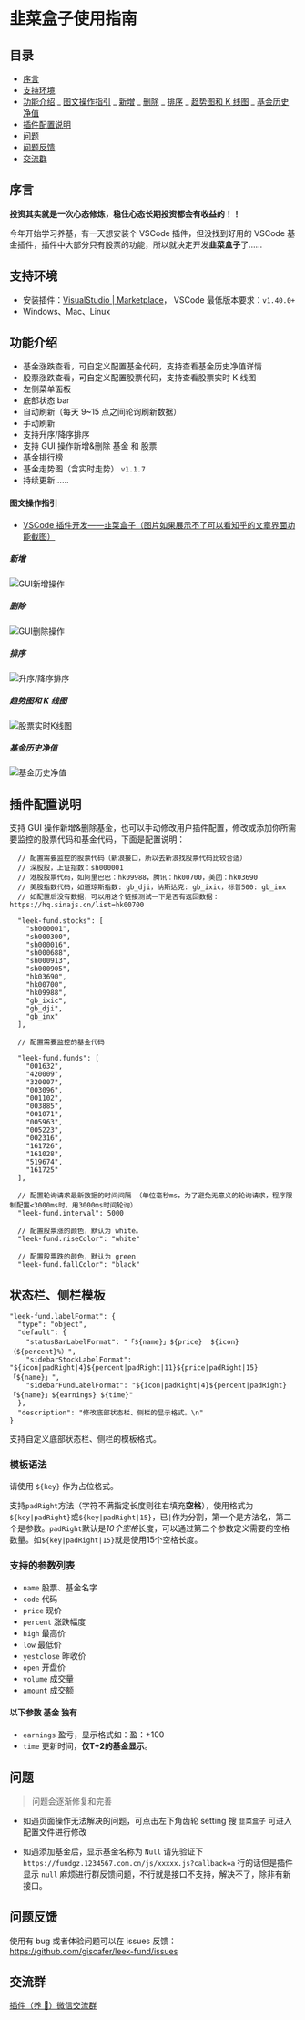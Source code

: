 # 韭菜盒子使用指南

## 目录

<!--ts-->

- [序言](#序言)
- [支持环境](#支持环境)
- [功能介绍](#功能介绍)
  _ [图文操作指引](#图文操作指引)
  _ [新增](#新增)
  _ [删除](#删除)
  _ [排序](#排序)
  _ [趋势图和 K 线图](#趋势图和-k-线图)
  _ [基金历史净值](#基金历史净值)
- [插件配置说明](#插件配置说明)
- [问题](#问题)
- [问题反馈](#问题反馈)
- [交流群](#交流群)

<!-- Added by: giscafer, at: Tue Aug 11 15:20:22 CST 2020 -->

<!--te-->

## 序言

**投资其实就是一次心态修炼，稳住心态长期投资都会有收益的！！**

今年开始学习养基，有一天想安装个 VSCode 插件，但没找到好用的 VSCode 基金插件，插件中大部分只有股票的功能，所以就决定开发**韭菜盒子**了……

## 支持环境

- 安装插件：[VisualStudio | Marketplace](https://marketplace.visualstudio.com/items?itemName=giscafer.leek-fund)，
  VSCode 最低版本要求：`v1.40.0+`
- Windows、Mac、Linux

## 功能介绍

- 基金涨跌查看，可自定义配置基金代码，支持查看基金历史净值详情
- 股票涨跌查看，可自定义配置股票代码，支持查看股票实时 K 线图
- 左侧菜单面板
- 底部状态 bar
- 自动刷新（每天 9~15 点之间轮询刷新数据）
- 手动刷新
- 支持升序/降序排序
- 支持 GUI 操作新增&删除 基金 和 股票
- 基金排行榜
- 基金走势图（含实时走势） `v1.1.7`
- 持续更新……

#### 图文操作指引

- [VSCode 插件开发——韭菜盒子（图片如果展示不了可以看知乎的文章界面功能截图）](https://zhuanlan.zhihu.com/p/166683895)

<!-- https://raw.staticdn.net/ 为GitHub raw 加速地址 -->

##### 新增

![GUI新增操作](https://raw.staticdn.net/giscafer/leek-fund/master/screenshot/add1.png)

##### 删除

![GUI删除操作](https://raw.staticdn.net/giscafer/leek-fund/master/screenshot/del.png)

##### 排序

![升序/降序排序](https://raw.staticdn.net/giscafer/leek-fund/master/screenshot/sort.png)

##### 趋势图和 K 线图

![股票实时K线图](https://raw.staticdn.net/giscafer/leek-fund/master/screenshot/stock-k-line.png)

##### 基金历史净值

![基金历史净值](https://raw.staticdn.net/giscafer/leek-fund/master/screenshot/fund-history.png)

## 插件配置说明

支持 GUI 操作新增&删除基金，也可以手动修改用户插件配置，修改或添加你所需要监控的股票代码和基金代码，下面是配置说明：

```
  // 配置需要监控的股票代码（新浪接口，所以去新浪找股票代码比较合适）
  // 深股股，上证指数：sh000001
  // 港股股票代码，如阿里巴巴：hk09988，腾讯：hk00700，美团：hk03690
  // 美股指数代码，如道琼斯指数: gb_dji，纳斯达克: gb_ixic，标普500: gb_inx
  // 如配置后没有数据，可以用这个链接测试一下是否有返回数据：https://hq.sinajs.cn/list=hk00700

  "leek-fund.stocks": [
    "sh000001",
    "sh000300",
    "sh000016",
    "sh000688",
    "sh000913",
    "sh000905",
    "hk03690",
    "hk00700",
    "hk09988",
    "gb_ixic",
    "gb_dji",
    "gb_inx"
  ],

  // 配置需要监控的基金代码

  "leek-fund.funds": [
    "001632",
    "420009",
    "320007",
    "003096",
    "001102",
    "003885",
    "001071",
    "005963",
    "005223",
    "002316",
    "161726",
    "161028",
    "519674",
    "161725"
  ],

  // 配置轮询请求最新数据的时间间隔 （单位毫秒ms，为了避免无意义的轮询请求，程序限制配置<3000ms时，用3000ms时间轮询）
  "leek-fund.interval": 5000

  // 配置股票涨的颜色，默认为 white。
  "leek-fund.riseColor": "white"

  // 配置股票跌的颜色，默认为 green
  "leek-fund.fallColor": "black"

```

## 状态栏、侧栏模板

```
"leek-fund.labelFormat": {
  "type": "object",
  "default": {
    "statusBarLabelFormat": "「${name}」${price}  ${icon}（${percent}%）",
    "sidebarStockLabelFormat": "${icon|padRight|4}${percent|padRight|11}${price|padRight|15}「${name}」",
    "sidebarFundLabelFormat": "${icon|padRight|4}${percent|padRight}「${name}」${earnings} ${time}"
  },
  "description": "修改底部状态栏、侧栏的显示格式。\n"
}
```

支持自定义底部状态栏、侧栏的模板格式。

### 模板语法

请使用 `${key}` 作为占位格式。

支持`padRight`方法（字符不满指定长度则往右填充**空格**），使用格式为`${key|padRight}`或`${key|padRight|15}`，已`|`作为分割，第一个是方法名，第二个是参数。`padRight`默认是*10个空格*长度，可以通过第二个参数定义需要的空格数量。如`${key|padRight|15}`就是使用15个空格长度。

### 支持的参数列表

- `name` 股票、基金名字
- `code` 代码
- `price` 现价
- `percent` 涨跌幅度
- `high` 最高价
- `low` 最低价
- `yestclose` 昨收价
- `open` 开盘价
- `volume` 成交量
- `amount` 成交额

#### 以下参数 **基金** 独有

- `earnings` 盈亏，显示格式如：盈：+100
- `time` 更新时间，**仅T+2的基金显示**。


## 问题

> 问题会逐渐修复和完善

- 如遇页面操作无法解决的问题，可点击左下角齿轮 setting 搜 `韭菜盒子` 可进入配置文件进行修改

- 如遇添加基金后，显示基金名称为 `Null` 请先验证下 `https://fundgz.1234567.com.cn/js/xxxxx.js?callback=a` 行的话但是插件显示 `null` 麻烦进行群反馈问题，不行就是接口不支持，解决不了，除非有新接口。

## 问题反馈

使用有 bug 或者体验问题可以在 issues 反馈：https://github.com/giscafer/leek-fund/issues

## 交流群

[插件（养 🐥）微信交流群](https://github.com/giscafer/leek-fund/issues/19)
